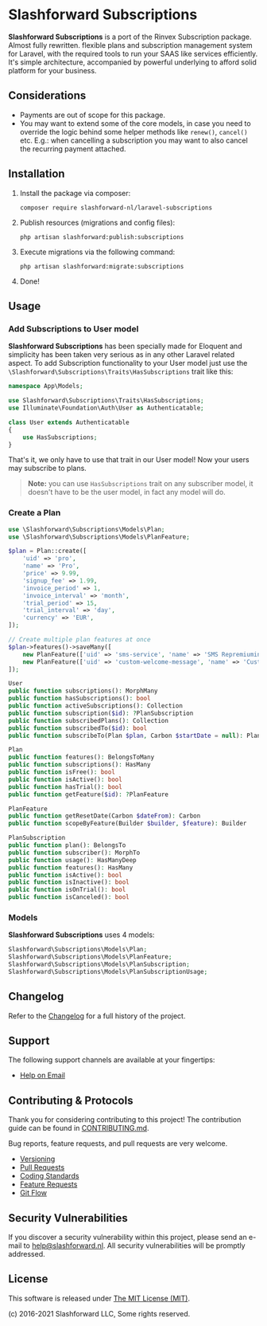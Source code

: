 # Slashforward Subscriptions

**Slashforward Subscriptions** is a port of the Rinvex Subscription package. Almost fully rewritten. flexible plans and subscription management system for Laravel, with the required tools to run your SAAS like services efficiently. It's simple architecture, accompanied by powerful underlying to afford solid platform for your business.

## Considerations

- Payments are out of scope for this package.
- You may want to extend some of the core models, in case you need to override the logic behind some helper methods like `renew()`, `cancel()` etc. E.g.: when cancelling a subscription you may want to also cancel the recurring payment attached.


## Installation

1. Install the package via composer:
    ```shell
    composer require slashforward-nl/laravel-subscriptions
    ```

2. Publish resources (migrations and config files):
    ```shell
    php artisan slashforward:publish:subscriptions
    ```

3. Execute migrations via the following command:
    ```shell
    php artisan slashforward:migrate:subscriptions
    ```

4. Done!


## Usage

### Add Subscriptions to User model

**Slashforward Subscriptions** has been specially made for Eloquent and simplicity has been taken very serious as in any other Laravel related aspect. To add Subscription functionality to your User model just use the `\Slashforward\Subscriptions\Traits\HasSubscriptions` trait like this:

```php
namespace App\Models;

use Slashforward\Subscriptions\Traits\HasSubscriptions;
use Illuminate\Foundation\Auth\User as Authenticatable;

class User extends Authenticatable
{
    use HasSubscriptions;
}
```

That's it, we only have to use that trait in our User model! Now your users may subscribe to plans.

> **Note:** you can use `HasSubscriptions` trait on any subscriber model, it doesn't have to be the user model, in fact any model will do.

### Create a Plan

```php
use \Slashforward\Subscriptions\Models\Plan;
use \Slashforward\Subscriptions\Models\PlanFeature;

$plan = Plan::create([
    'uid' => 'pro',
    'name' => 'Pro',
    'price' => 9.99,
    'signup_fee' => 1.99,
    'invoice_period' => 1,
    'invoice_interval' => 'month',
    'trial_period' => 15,
    'trial_interval' => 'day',
    'currency' => 'EUR',
]);

// Create multiple plan features at once
$plan->features()->saveMany([
    new PlanFeature(['uid' => 'sms-service', 'name' => 'SMS Repremiuming', 'type' => 'usage', 'value' => 10]),
    new PlanFeature(['uid' => 'custom-welcome-message', 'name' => 'Custom Welcome Message', 'type' => 'bool', 'value' => 1]),
]);

User
public function subscriptions(): MorphMany
public function hasSubscriptions(): bool
public function activeSubscriptions(): Collection
public function subscription($id): ?PlanSubscription
public function subscribedPlans(): Collection
public function subscribedTo($id): bool
public function subscribeTo(Plan $plan, Carbon $startDate = null): PlanSubscription

Plan
public function features(): BelongsToMany
public function subscriptions(): HasMany
public function isFree(): bool
public function isActive(): bool
public function hasTrial(): bool
public function getFeature($id): ?PlanFeature

PlanFeature
public function getResetDate(Carbon $dateFrom): Carbon
public function scopeByFeature(Builder $builder, $feature): Builder

PlanSubscription
public function plan(): BelongsTo
public function subscriber(): MorphTo
public function usage(): HasManyDeep
public function features(): HasMany
public function isActive(): bool
public function isInactive(): bool
public function isOnTrial(): bool
public function isCanceled(): bool

```

### Models

**Slashforward Subscriptions** uses 4 models:

```php
Slashforward\Subscriptions\Models\Plan;
Slashforward\Subscriptions\Models\PlanFeature;
Slashforward\Subscriptions\Models\PlanSubscription;
Slashforward\Subscriptions\Models\PlanSubscriptionUsage;
```

## Changelog

Refer to the [Changelog](CHANGELOG.md) for a full history of the project.


## Support

The following support channels are available at your fingertips:

- [Help on Email](mailto:help@slashforward.nl)

## Contributing & Protocols

Thank you for considering contributing to this project! The contribution guide can be found in [CONTRIBUTING.md](CONTRIBUTING.md).

Bug reports, feature requests, and pull requests are very welcome.

- [Versioning](CONTRIBUTING.md#versioning)
- [Pull Requests](CONTRIBUTING.md#pull-requests)
- [Coding Standards](CONTRIBUTING.md#coding-standards)
- [Feature Requests](CONTRIBUTING.md#feature-requests)
- [Git Flow](CONTRIBUTING.md#git-flow)

## Security Vulnerabilities

If you discover a security vulnerability within this project, please send an e-mail to [help@slashforward.nl](help@slashforward.nl). All security vulnerabilities will be promptly addressed.

## License

This software is released under [The MIT License (MIT)](LICENSE).

(c) 2016-2021 Slashforward LLC, Some rights reserved.
